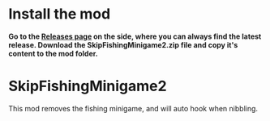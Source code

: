 # Install the mod
**Go to the [Releases page](https://github.com/philosquare/SDVSkipFishingMinigame2/releases) on the side, where you can always find the latest release. Download the SkipFishingMinigame2.zip file and copy it's content to the mod folder.**

# SkipFishingMinigame2
This mod removes the fishing minigame, and will auto hook when nibbling.

